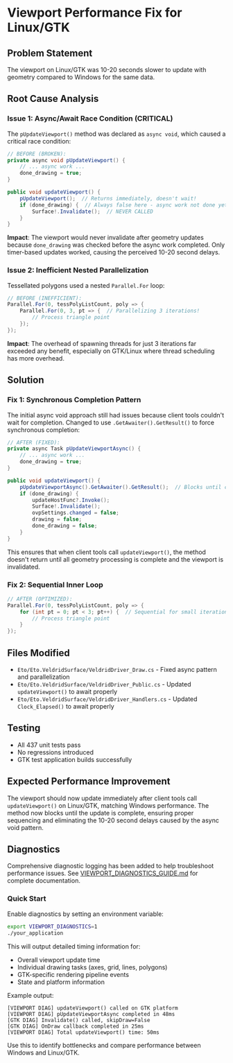 # Viewport Performance Fix for Linux/GTK

## Problem Statement
The viewport on Linux/GTK was 10-20 seconds slower to update with geometry compared to Windows for the same data.

## Root Cause Analysis

### Issue 1: Async/Await Race Condition (CRITICAL)
The `pUpdateViewport()` method was declared as `async void`, which caused a critical race condition:

```csharp
// BEFORE (BROKEN):
private async void pUpdateViewport() {
    // ... async work ...
    done_drawing = true;
}

public void updateViewport() {
    pUpdateViewport();  // Returns immediately, doesn't wait!
    if (done_drawing) {  // Always false here - async work not done yet
        Surface!.Invalidate();  // NEVER CALLED
    }
}
```

**Impact**: The viewport would never invalidate after geometry updates because `done_drawing` was checked before the async work completed. Only timer-based updates worked, causing the perceived 10-20 second delays.

### Issue 2: Inefficient Nested Parallelization
Tessellated polygons used a nested `Parallel.For` loop:

```csharp
// BEFORE (INEFFICIENT):
Parallel.For(0, tessPolyListCount, poly => {
    Parallel.For(0, 3, pt => {  // Parallelizing 3 iterations!
        // Process triangle point
    });
});
```

**Impact**: The overhead of spawning threads for just 3 iterations far exceeded any benefit, especially on GTK/Linux where thread scheduling has more overhead.

## Solution

### Fix 1: Synchronous Completion Pattern
The initial async void approach still had issues because client tools couldn't wait for completion. Changed to use `.GetAwaiter().GetResult()` to force synchronous completion:

```csharp
// AFTER (FIXED):
private async Task pUpdateViewportAsync() {
    // ... async work ...
    done_drawing = true;
}

public void updateViewport() {
    pUpdateViewportAsync().GetAwaiter().GetResult();  // Blocks until complete!
    if (done_drawing) {
        updateHostFunc?.Invoke();
        Surface!.Invalidate();
        ovpSettings.changed = false;
        drawing = false;
        done_drawing = false;
    }
}
```

This ensures that when client tools call `updateViewport()`, the method doesn't return until all geometry processing is complete and the viewport is invalidated.

### Fix 2: Sequential Inner Loop
```csharp
// AFTER (OPTIMIZED):
Parallel.For(0, tessPolyListCount, poly => {
    for (int pt = 0; pt < 3; pt++) {  // Sequential for small iterations
        // Process triangle point
    }
});
```

## Files Modified
- `Eto/Eto.VeldridSurface/VeldridDriver_Draw.cs` - Fixed async pattern and parallelization
- `Eto/Eto.VeldridSurface/VeldridDriver_Public.cs` - Updated `updateViewport()` to await properly
- `Eto/Eto.VeldridSurface/VeldridDriver_Handlers.cs` - Updated `Clock_Elapsed()` to await properly

## Testing
- All 437 unit tests pass
- No regressions introduced
- GTK test application builds successfully

## Expected Performance Improvement
The viewport should now update immediately after client tools call `updateViewport()` on Linux/GTK, matching Windows performance. The method now blocks until the update is complete, ensuring proper sequencing and eliminating the 10-20 second delays caused by the async void pattern.

## Diagnostics

Comprehensive diagnostic logging has been added to help troubleshoot performance issues. See [VIEWPORT_DIAGNOSTICS_GUIDE.md](VIEWPORT_DIAGNOSTICS_GUIDE.md) for complete documentation.

### Quick Start

Enable diagnostics by setting an environment variable:

```bash
export VIEWPORT_DIAGNOSTICS=1
./your_application
```

This will output detailed timing information for:
- Overall viewport update time
- Individual drawing tasks (axes, grid, lines, polygons)
- GTK-specific rendering pipeline events
- State and platform information

Example output:
```
[VIEWPORT DIAG] updateViewport() called on GTK platform
[VIEWPORT DIAG] pUpdateViewportAsync completed in 48ms
[GTK DIAG] Invalidate() called, skipDraw=False
[GTK DIAG] OnDraw callback completed in 25ms
[VIEWPORT DIAG] Total updateViewport() time: 50ms
```

Use this to identify bottlenecks and compare performance between Windows and Linux/GTK.

